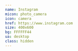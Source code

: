 ```yaml
---
name: Instagram
micon: photo_camera
icon: camera
href: https://www.instagram.com
size: 400x600
bg: FFFFFF44
ua: desktop
class: hidden
---
```



